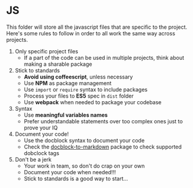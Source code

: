 # JS

This folder will store all the javascript files that are specific to the project.
Here's some rules to follow in order to all work the same way across projects.

1. Only specific project files
	- If a part of the code can be used in multiple projects, think about making a sharable package
2. Stick to standards
	- **Avoid using coffeescript**, unless necessary
	- Use **NPM** as package management
	- Use ```import``` or ```require``` syntax to include packages
	- Process your files to **ES5** spec in ```dist``` folder
	- Use **webpack** when needed to package your codebase
3. Syntax
	- Use **meaningful variables names**
	- Prefer understandable statements over too complex ones just to prove your IQ
4. Document your code!
	- Use the docblock syntax to document your code
	- Check the [docblock-to-markdown](https://github.com/coffeekraken/docblock-to-markdown) package to check supported dobclock tags
5. Don't be a jerk
	- Your work in team, so don't do crap on your own
	- Document your code when needed!!!
	- Stick to standards is a good way to start...
